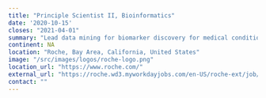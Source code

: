 ```yaml
---
title: "Principle Scientist II, Bioinformatics"
date: '2020-10-15'
closes: "2021-04-01"
summary: "Lead data mining for biomarker discovery for medical conditions of interest. Develop Agile Assay Design (AAD) tools for qPCR tests. NGS data analysis tools and/or workflows. Use these tools & workflows for R&D projects. Deploy these tools on Roche intranet (Galaxy) and train scientists to use them."
continent: NA
location: "Roche, Bay Area, California, United States"
image: "/src/images/logos/roche-logo.png"
location_url: "https://www.roche.com/"
external_url: "https://roche.wd3.myworkdayjobs.com/en-US/roche-ext/job/Pleasanton/Principle-Scientist-II--Bioinformatics_202010-126228-1"
contact: ""
---
```

